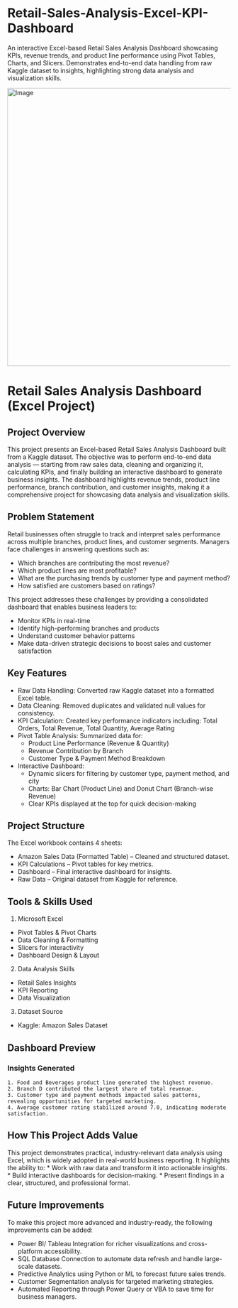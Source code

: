 # Retail-Sales-Analysis-Excel-KPI-Dashboard
An interactive Excel-based Retail Sales Analysis Dashboard showcasing KPIs, revenue trends, and product line performance using Pivot Tables, Charts, and Slicers. Demonstrates end-to-end data handling from raw Kaggle dataset to insights, highlighting strong data analysis and visualization skills.

<img width="1287" height="626" alt="Image" src="https://github.com/user-attachments/assets/16d27fc2-ea3c-4741-b2ac-b1f8ce137e13" />

# Retail Sales Analysis Dashboard (Excel Project)
## Project Overview

This project presents an Excel-based Retail Sales Analysis Dashboard built from a Kaggle dataset. The objective was to perform end-to-end data analysis — starting from raw sales data, cleaning and organizing it, calculating KPIs, and finally building an interactive dashboard to generate business insights.
The dashboard highlights revenue trends, product line performance, branch contribution, and customer insights, making it a comprehensive project for showcasing data analysis and visualization skills.

## Problem Statement

Retail businesses often struggle to track and interpret sales performance across multiple branches, product lines, and customer segments. Managers face challenges in answering questions such as:
  * Which branches are contributing the most revenue?
  * Which product lines are most profitable?
  * What are the purchasing trends by customer type and payment method?
  * How satisfied are customers based on ratings?

This project addresses these challenges by providing a consolidated dashboard that enables business leaders to:
  * Monitor KPIs in real-time
  * Identify high-performing branches and products
  * Understand customer behavior patterns
  * Make data-driven strategic decisions to boost sales and customer satisfaction

## Key Features

* Raw Data Handling: Converted raw Kaggle dataset into a formatted Excel table.
* Data Cleaning: Removed duplicates and validated null values for consistency.
* KPI Calculation: Created key performance indicators including: Total Orders, Total Revenue, Total Quantity, Average Rating
* Pivot Table Analysis: Summarized data for:
  * Product Line Performance (Revenue & Quantity)
  * Revenue Contribution by Branch
  * Customer Type & Payment Method Breakdown
* Interactive Dashboard:
  * Dynamic slicers for filtering by customer type, payment method, and city
  * Charts: Bar Chart (Product Line) and Donut Chart (Branch-wise Revenue)
  * Clear KPIs displayed at the top for quick decision-making


## Project Structure
The Excel workbook contains 4 sheets:
  * Amazon Sales Data (Formatted Table) – Cleaned and structured dataset.
  * KPI Calculations – Pivot tables for key metrics.
  * Dashboard – Final interactive dashboard for insights.
  * Raw Data – Original dataset from Kaggle for reference.


## Tools & Skills Used
1. Microsoft Excel
  * Pivot Tables & Pivot Charts
  * Data Cleaning & Formatting
  * Slicers for interactivity
  * Dashboard Design & Layout

2. Data Analysis Skills
  * Retail Sales Insights
  * KPI Reporting
  * Data Visualization

3. Dataset Source
  * Kaggle: Amazon Sales Dataset

## Dashboard Preview
### Insights Generated
    1. Food and Beverages product line generated the highest revenue.
    2. Branch D contributed the largest share of total revenue.
    3. Customer type and payment methods impacted sales patterns, revealing opportunities for targeted marketing.
    4. Average customer rating stabilized around 7.0, indicating moderate satisfaction.

## How This Project Adds Value
This project demonstrates practical, industry-relevant data analysis using Excel, which is widely adopted in real-world business reporting. It highlights the ability to:
    * Work with raw data and transform it into actionable insights.
    * Build interactive dashboards for decision-making.
    * Present findings in a clear, structured, and professional format.

## Future Improvements
To make this project more advanced and industry-ready, the following improvements can be added:
  * Power BI/ Tableau Integration for richer visualizations and cross-platform accessibility.
  * SQL Database Connection to automate data refresh and handle large-scale datasets.
  * Predictive Analytics using Python or ML to forecast future sales trends.
  * Customer Segmentation analysis for targeted marketing strategies.
  * Automated Reporting through Power Query or VBA to save time for business managers.
